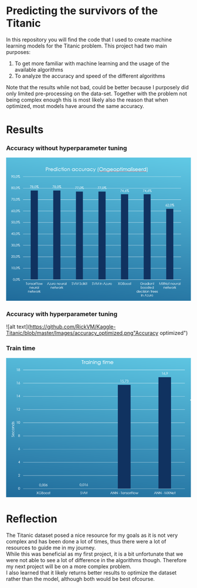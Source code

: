 # Predicting the survivors of the Titanic

In this repository you will find the code that I used to create machine learning models for the Titanic problem.
This project had two main purposes: 

1. To get more familiar with machine learning and the usage of the available algorithms
2. To analyze the accuracy and speed of the different algorithms

Note that the results while not bad, could be better because I purposely did only limited pre-processing on the data-set.
Together with the problem not being complex enough this is most likely also the reason that when optimized, most models have around the same accuracy.

# Results

### Accuracy without hyperparameter tuning
![alt text](https://github.com/RickVM/Kaggle-Titanic/blob/master/images/accuracy_unoptimized.png "Accuracy unoptimized")

### Accuracy with hyperparameter tuning
![alt text](https://github.com/RickVM/Kaggle-Titanic/blob/master/Images/accuracy_optimized.png"Accuracy optimized")

### Train time
![alt text](https://github.com/RickVM/Kaggle-Titanic/blob/master/images/train_time.png "Train time")

# Reflection

The Titanic dataset posed a nice resource for my goals as it is not very complex and has been done a lot of times, thus there were a lot of resources to guide me in my journey.  
While this was beneficial as my first project, it is a bit unfortunate that we were not able to see a lot of difference in the algorithms though.
Therefore my next project will be on a more complex problem.  
I also learned that it likely returns better results to optimize the dataset rather than the model, although both would be best ofcourse.  
